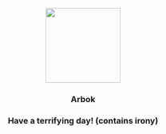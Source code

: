 <p align="center">
    <img src="https://raw.githubusercontent.com/PokeAPI/sprites/master/sprites/pokemon/24.png" width="150" height="150">
</p>
<h3 align="center"> <b>Arbok</b></h3>
<h3 align="center">Have a terrifying day! (contains irony)</h3>
